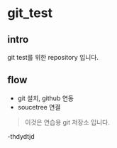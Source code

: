 # git_test

## intro
git test를 위한 repository 입니다.

## flow
- git 설치, github 연동
- soucetree 연결


>이것은 연습용 git 저장소 입니다.





-thdydtjd


